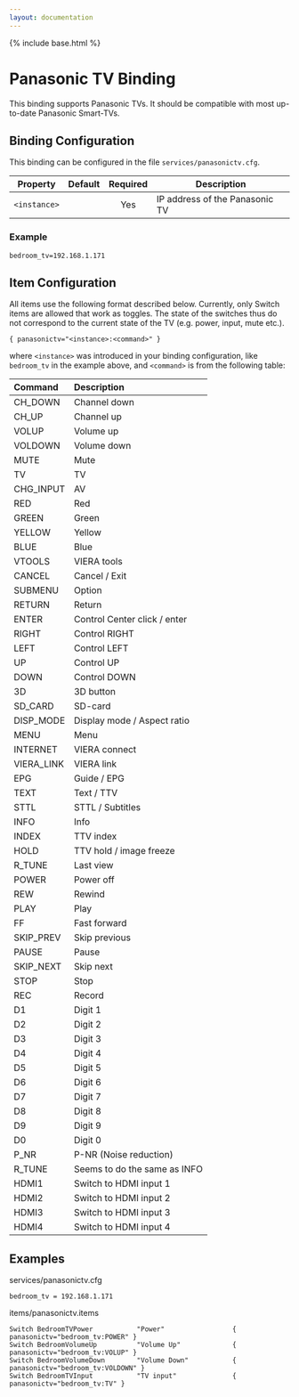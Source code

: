 ```yaml
---
layout: documentation
---
```


{% include base.html %}

# Panasonic TV Binding

This binding supports Panasonic TVs. It should be compatible with most up-to-date Panasonic Smart-TVs.

## Binding Configuration

This binding can be configured in the file `services/panasonictv.cfg`.

| Property | Default | Required | Description |
|----------|---------|:--------:|-------------|
| `<instance>` |     |    Yes   | IP address of the Panasonic TV |

### Example

```
bedroom_tv=192.168.1.171
```

## Item Configuration

All items use the following format described below. Currently, only Switch items are allowed that work as toggles. The state of the switches thus do not correspond to the current state of the TV (e.g. power, input, mute etc.).

```
{ panasonictv="<instance>:<command>" }
```

where `<instance>` was introduced in your binding configuration, like `bedroom_tv` in the example above, and `<command>` is from the following table:

| Command | Description |
| :------------- |:-------------| 
| CH_DOWN | Channel down |
| CH_UP | Channel up |
| VOLUP | Volume up |
| VOLDOWN | Volume down |
| MUTE | Mute |
| TV | TV |
| CHG_INPUT | AV |
| RED | Red |
| GREEN | Green |
| YELLOW | Yellow |
| BLUE | Blue |
| VTOOLS | VIERA tools |
| CANCEL | Cancel / Exit |
| SUBMENU | Option |
| RETURN | Return |
| ENTER | Control Center click / enter |
| RIGHT | Control RIGHT |
| LEFT | Control LEFT |
| UP | Control UP |
| DOWN | Control DOWN |
| 3D | 3D button |
| SD_CARD | SD-card |
| DISP_MODE | Display mode / Aspect ratio |
| MENU | Menu |
| INTERNET | VIERA connect |
| VIERA_LINK | VIERA link |
| EPG | Guide / EPG |
| TEXT | Text / TTV |
| STTL | STTL / Subtitles |
| INFO | Info |
| INDEX | TTV index |
| HOLD | TTV hold / image freeze |
| R_TUNE | Last view |
| POWER | Power off |
| REW | Rewind |
| PLAY | Play |
| FF | Fast forward |
| SKIP_PREV | Skip previous |
| PAUSE | Pause |
| SKIP_NEXT | Skip next |
| STOP | Stop |
| REC | Record |
| D1 | Digit 1 |
| D2 | Digit 2 |
| D3 | Digit 3 |
| D4 | Digit 4 |
| D5 | Digit 5 |
| D6 | Digit 6 |
| D7 | Digit 7 |
| D8 | Digit 8 |
| D9 | Digit 9 |
| D0 | Digit 0 |
| P_NR | P-NR (Noise reduction) |
| R_TUNE | Seems to do the same as INFO |
| HDMI1 | Switch to HDMI input 1 |
| HDMI2 | Switch to HDMI input 2 |
| HDMI3 | Switch to HDMI input 3 |
| HDMI4 | Switch to HDMI input 4 |

## Examples

services/panasonictv.cfg

```
bedroom_tv = 192.168.1.171
```

items/panasonictv.items

```
Switch BedroomTVPower           "Power"                 { panasonictv="bedroom_tv:POWER" }
Switch BedroomVolumeUp          "Volume Up"             { panasonictv="bedroom_tv:VOLUP" }
Switch BedroomVolumeDown        "Volume Down"           { panasonictv="bedroom_tv:VOLDOWN" }
Switch BedroomTVInput           "TV input"              { panasonictv="bedroom_tv:TV" }
```
